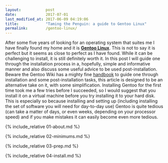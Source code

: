 ```yaml
---
layout:           post
date:             2017-07-01
last_modified_at: 2017-06-09 04:19:06
title:            "Taming the Penguin: a guide to Gentoo Linux"
permalink:        /gentoo-linux/
---
```


After some five years of looking for an operating system that suites me I have finally found my home and it is [**Gentoo Linux**](https://gentoo.org/). This is not to say it is perfect but it seems as close to perfect as I have found. While it can be challenging to install, it is still definitely worth it. In this post I will guide one through the installation process in a, hopefully, simple and informative manner and also discuss some useful advice to be used post-installation. Beware the Gentoo Wiki has a mighty fine [handbook](https://wiki.gentoo.org/wiki/Handbook:Main_Page) to guide one through installation and some post-installation tasks, this article is designed to be an alternative take on it, with some simplification. Installing Gentoo for the first time took me a few tries before I succeeded, so I would suggest that you install it on a virtual machine before you try installing it to your hard disk. This is especially so because installing and setting up (including installing the set of software you will need for day-to-day use) Gentoo is quite tedious (can take a matter of days, or even weeks, depending on your processor speed) and if you make mistakes it can easily become even more tedious. 

{% include_relative 01-about.md %}

{% include_relative 02-minimums.md %}

{% include_relative 03-prep.md %}

{% include_relative 04-install.md %}
